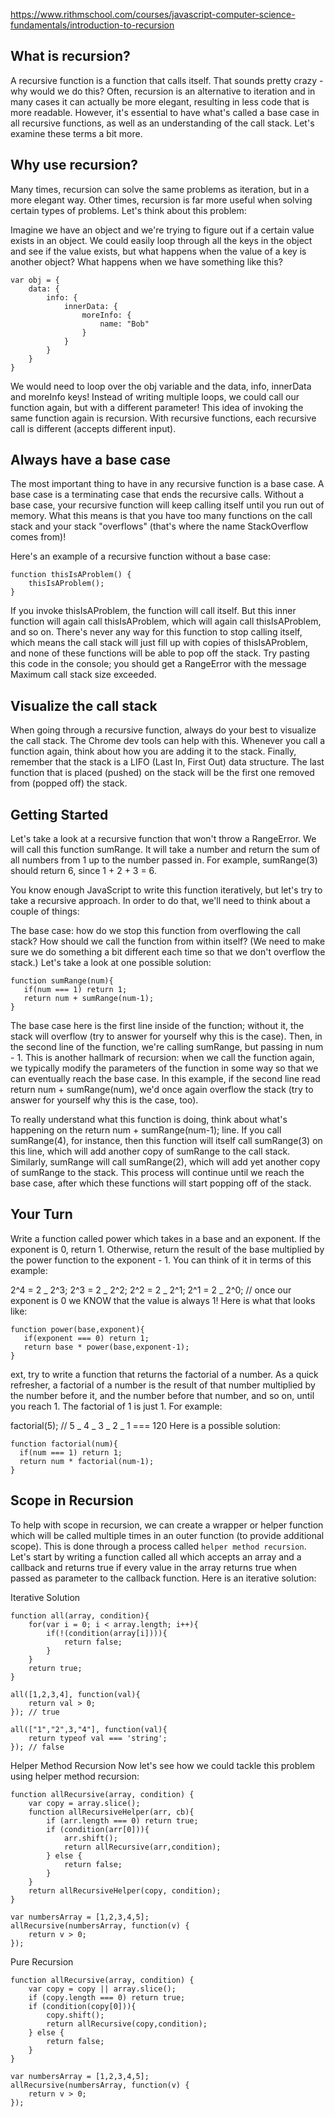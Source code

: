 https://www.rithmschool.com/courses/javascript-computer-science-fundamentals/introduction-to-recursion

## What is recursion?

A recursive function is a function that calls itself. That sounds pretty crazy - why would we do this? Often, recursion is an alternative to iteration and in many cases it can actually be more elegant, resulting in less code that is more readable. However, it's essential to have what's called a base case in all recursive functions, as well as an understanding of the call stack. Let's examine these terms a bit more.

## Why use recursion?

Many times, recursion can solve the same problems as iteration, but in a more elegant way. Other times, recursion is far more useful when solving certain types of problems. Let's think about this problem:

Imagine we have an object and we're trying to figure out if a certain value exists in an object. We could easily loop through all the keys in the object and see if the value exists, but what happens when the value of a key is another object? What happens when we have something like this?

```
var obj = {
    data: {
        info: {
            innerData: {
                moreInfo: {
                    name: "Bob"
                }
            }
        }
    }
}
```

We would need to loop over the obj variable and the data, info, innerData and moreInfo keys! Instead of writing multiple loops, we could call our function again, but with a different parameter! This idea of invoking the same function again is recursion. With recursive functions, each recursive call is different (accepts different input).

## Always have a base case

The most important thing to have in any recursive function is a base case. A base case is a terminating case that ends the recursive calls. Without a base case, your recursive function will keep calling itself until you run out of memory. What this means is that you have too many functions on the call stack and your stack "overflows" (that's where the name StackOverflow comes from)!

Here's an example of a recursive function without a base case:

```
function thisIsAProblem() {
    thisIsAProblem();
}
```

If you invoke thisIsAProblem, the function will call itself. But this inner function will again call thisIsAProblem, which will again call thisIsAProblem, and so on. There's never any way for this function to stop calling itself, which means the call stack will just fill up with copies of thisIsAProblem, and none of these functions will be able to pop off the stack. Try pasting this code in the console; you should get a RangeError with the message Maximum call stack size exceeded.

## Visualize the call stack

When going through a recursive function, always do your best to visualize the call stack. The Chrome dev tools can help with this. Whenever you call a function again, think about how you are adding it to the stack. Finally, remember that the stack is a LIFO (Last In, First Out) data structure. The last function that is placed (pushed) on the stack will be the first one removed from (popped off) the stack.

## Getting Started

Let's take a look at a recursive function that won't throw a RangeError. We will call this function sumRange. It will take a number and return the sum of all numbers from 1 up to the number passed in. For example, sumRange(3) should return 6, since 1 + 2 + 3 = 6.

You know enough JavaScript to write this function iteratively, but let's try to take a recursive approach. In order to do that, we'll need to think about a couple of things:

The base case: how do we stop this function from overflowing the call stack?
How should we call the function from within itself? (We need to make sure we do something a bit different each time so that we don't overflow the stack.)
Let's take a look at one possible solution:

```
function sumRange(num){
   if(num === 1) return 1;
   return num + sumRange(num-1);
}
```

The base case here is the first line inside of the function; without it, the stack will overflow (try to answer for yourself why this is the case). Then, in the second line of the function, we're calling sumRange, but passing in num - 1. This is another hallmark of recursion: when we call the function again, we typically modify the parameters of the function in some way so that we can eventually reach the base case. In this example, if the second line read return num + sumRange(num), we'd once again overflow the stack (try to answer for yourself why this is the case, too).

To really understand what this function is doing, think about what's happening on the return num + sumRange(num-1); line. If you call sumRange(4), for instance, then this function will itself call sumRange(3) on this line, which will add another copy of sumRange to the call stack. Similarly, sumRange will call sumRange(2), which will add yet another copy of sumRange to the stack. This process will continue until we reach the base case, after which these functions will start popping off of the stack.

## Your Turn

Write a function called power which takes in a base and an exponent. If the exponent is 0, return 1. Otherwise, return the result of the base multiplied by the power function to the exponent - 1. You can think of it in terms of this example:

2^4 = 2 _ 2^3;
2^3 = 2 _ 2^2;
2^2 = 2 _ 2^1;
2^1 = 2 _ 2^0; // once our exponent is 0 we KNOW that the value is always 1!
Here is what that looks like:

```
function power(base,exponent){
   if(exponent === 0) return 1;
   return base * power(base,exponent-1);
}
```

ext, try to write a function that returns the factorial of a number. As a quick refresher, a factorial of a number is the result of that number multiplied by the number before it, and the number before that number, and so on, until you reach 1. The factorial of 1 is just 1. For example:

factorial(5); // 5 _ 4 _ 3 _ 2 _ 1 === 120
Here is a possible solution:

```
function factorial(num){
  if(num === 1) return 1;
  return num * factorial(num-1);
}
```

## Scope in Recursion

To help with scope in recursion, we can create a wrapper or helper function which will be called multiple times in an outer function (to provide additional scope). This is done through a process called `helper method recursion`. Let's start by writing a function called all which accepts an array and a callback and returns true if every value in the array returns true when passed as parameter to the callback function. Here is an iterative solution:

Iterative Solution

```
function all(array, condition){
    for(var i = 0; i < array.length; i++){
        if(!(condition(array[i]))){
            return false;
        }
    }
    return true;
}

all([1,2,3,4], function(val){
    return val > 0;
}); // true

all(["1","2",3,"4"], function(val){
    return typeof val === 'string';
}); // false
```

Helper Method Recursion
Now let's see how we could tackle this problem using helper method recursion:

```
function allRecursive(array, condition) {
    var copy = array.slice();
    function allRecursiveHelper(arr, cb){
        if (arr.length === 0) return true;
        if (condition(arr[0])){
            arr.shift();
            return allRecursive(arr,condition);
        } else {
            return false;
        }
    }
    return allRecursiveHelper(copy, condition);
}

var numbersArray = [1,2,3,4,5];
allRecursive(numbersArray, function(v) {
    return v > 0;
});
```

Pure Recursion

```
function allRecursive(array, condition) {
    var copy = copy || array.slice();
    if (copy.length === 0) return true;
    if (condition(copy[0])){
        copy.shift();
        return allRecursive(copy,condition);
    } else {
        return false;
    }
}

var numbersArray = [1,2,3,4,5];
allRecursive(numbersArray, function(v) {
    return v > 0;
});
```
